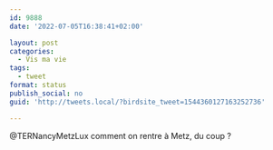 ```yaml
---
id: 9888
date: '2022-07-05T16:38:41+02:00'

layout: post
categories:
  - Vis ma vie
tags:
  - tweet
format: status
publish_social: no
guid: 'http://tweets.local/?birdsite_tweet=1544360127163252736'

---
```


@TERNancyMetzLux comment on rentre à Metz, du coup ?